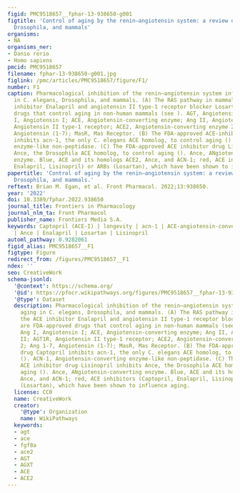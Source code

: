 ```yaml
---
figid: PMC9518657__fphar-13-938650-g001
figtitle: 'Control of aging by the renin–angiotensin system: a review of C. elegans,
  Drosophila, and mammals'
organisms:
- NA
organisms_ner:
- Danio rerio
- Homo sapiens
pmcid: PMC9518657
filename: fphar-13-938650-g001.jpg
figlink: /pmc/articles/PMC9518657/figure/F1/
number: F1
caption: Pharmacological inhibition of the renin–angiotensin system influences aging
  in C. elegans, Drosophila, and mammals. (A) The RAS pathway in mammals; the ACE
  inhibitor Enalapril and angiotensin II type-1 receptor blocker Losartan are FDA-approved
  drugs that control aging in non-human mammals (see ). AGT, Angiotensinogen; Ang
  I, Angiotensin I; ACE, Angiotensin-converting enzyme; Ang II, Angiotensin II; AGT1R,
  Angiotensin II type-1 receptor; ACE2, Angiotensin-converting enzyme 2; Ang 1-7,
  Angiotensin (1-7); MasR, Mas Receptor. (B) The FDA-approved ACE-inhibitor drug Captopril
  inhibits acn-1, the only C. elegans ACE homolog, to control aging (). ACN-1, Angiotensin-converting
  enzyme-like non-peptidase. (C) The FDA-approved ACE inhibitor drug Lisinopril inhibits
  Ance, the Drosophila ACE homolog, to control aging (). Ance, ANgiotensin-converting
  enzyme. Blue, ACE and its homologs ACE2, Ance, and ACN-1; red, ACE inhibitors (Captopril,
  Enalapril, Lisinopril) or ARBs (Losartan), which have been shown to influence aging.
papertitle: 'Control of aging by the renin–angiotensin system: a review of C. elegans,
  Drosophila, and mammals.'
reftext: Brian M. Egan, et al. Front Pharmacol. 2022;13:938650.
year: '2022'
doi: 10.3389/fphar.2022.938650
journal_title: Frontiers in Pharmacology
journal_nlm_ta: Front Pharmacol
publisher_name: Frontiers Media S.A.
keywords: Captopril (ACE-I) | longevity | acn-1 | ACE-angiotensin-converting enzyme
  | Ance | Enalapril | Losartan | Lisinopril
automl_pathway: 0.9282061
figid_alias: PMC9518657__F1
figtype: Figure
redirect_from: /figures/PMC9518657__F1
ndex: ''
seo: CreativeWork
schema-jsonld:
  '@context': https://schema.org/
  '@id': https://pfocr.wikipathways.org/figures/PMC9518657__fphar-13-938650-g001.html
  '@type': Dataset
  description: Pharmacological inhibition of the renin–angiotensin system influences
    aging in C. elegans, Drosophila, and mammals. (A) The RAS pathway in mammals;
    the ACE inhibitor Enalapril and angiotensin II type-1 receptor blocker Losartan
    are FDA-approved drugs that control aging in non-human mammals (see ). AGT, Angiotensinogen;
    Ang I, Angiotensin I; ACE, Angiotensin-converting enzyme; Ang II, Angiotensin
    II; AGT1R, Angiotensin II type-1 receptor; ACE2, Angiotensin-converting enzyme
    2; Ang 1-7, Angiotensin (1-7); MasR, Mas Receptor. (B) The FDA-approved ACE-inhibitor
    drug Captopril inhibits acn-1, the only C. elegans ACE homolog, to control aging
    (). ACN-1, Angiotensin-converting enzyme-like non-peptidase. (C) The FDA-approved
    ACE inhibitor drug Lisinopril inhibits Ance, the Drosophila ACE homolog, to control
    aging (). Ance, ANgiotensin-converting enzyme. Blue, ACE and its homologs ACE2,
    Ance, and ACN-1; red, ACE inhibitors (Captopril, Enalapril, Lisinopril) or ARBs
    (Losartan), which have been shown to influence aging.
  license: CC0
  name: CreativeWork
  creator:
    '@type': Organization
    name: WikiPathways
  keywords:
  - agt
  - ace
  - fgf8a
  - ace2
  - AGT
  - AGXT
  - ACE
  - ACE2
---
```

